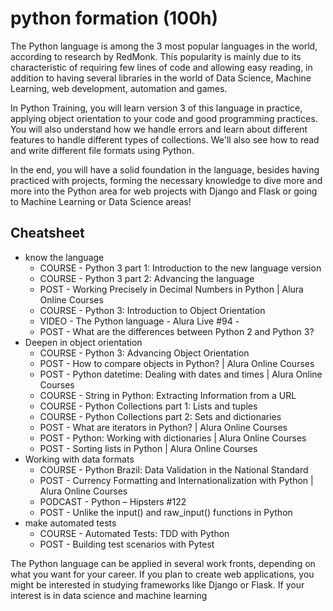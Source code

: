 # python formation (100h)
The Python language is among the 3 most popular languages ​​in the world, according to research by RedMonk. This popularity is mainly due to its characteristic of requiring few lines of code and allowing easy reading, in addition to having several libraries in the world of Data Science, Machine Learning, web development, automation and games.

In Python Training, you will learn version 3 of this language in practice, applying object orientation to your code and good programming practices. You will also understand how we handle errors and learn about different features to handle different types of collections. We'll also see how to read and write different file formats using Python.

In the end, you will have a solid foundation in the language, besides having practiced with projects, forming the necessary knowledge to dive more and more into the Python area for web projects with Django and Flask or going to Machine Learning or Data Science areas!

## Cheatsheet

- know the language
  - COURSE - Python 3 part 1: Introduction to the new language version
  - COURSE - Python 3 part 2: Advancing the language
  - POST - Working Precisely in Decimal Numbers in Python | Alura Online Courses
  - COURSE - Python 3: Introduction to Object Orientation
  - VIDEO - The Python language - Alura Live #94 - 
  - POST - What are the differences between Python 2 and Python 3?
- Deepen in object orientation
  - COURSE - Python 3: Advancing Object Orientation
  - POST - How to compare objects in Python? | Alura Online Courses
  - POST - Python datetime: Dealing with dates and times | Alura Online Courses
  - COURSE - String in Python: Extracting Information from a URL
  - COURSE - Python Collections part 1: Lists and tuples
  - COURSE - Python Collections part 2: Sets and dictionaries
  - POST - What are iterators in Python? | Alura Online Courses
  - POST - Python: Working with dictionaries | Alura Online Courses
  - POST - Sorting lists in Python | Alura Online Courses
- Working with data formats
  - COURSE - Python Brazil: Data Validation in the National Standard
  - POST - Currency Formatting and Internationalization with Python | Alura Online Courses
  - PODCAST - Python – Hipsters #122
  - POST - Unlike the input() and raw_input() functions in Python
- make automated tests
  - COURSE - Automated Tests: TDD with Python
  - POST - Building test scenarios with Pytest

The Python language can be applied in several work fronts, depending on what you want for your career. If you plan to create web applications, you might be interested in studying frameworks like Django or Flask. If your interest is in data science and machine learning
